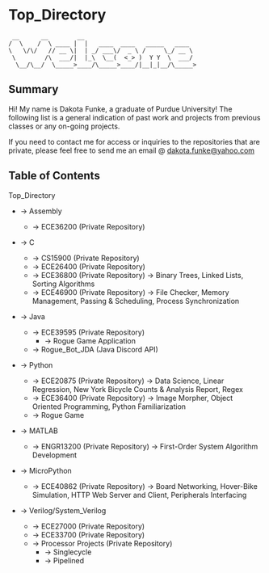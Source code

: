 # Top_Directory
```
 __      __        __                               
/  \    /  \ ____ |  |   ____  ____   _____   ____  
\   \/\/   // __ \|  | _/ ___\/  _ \ /     \_/ __ \ 
 \        /\  ___/|  |_\  \__(  <_> )  Y Y  \  ___/ 
  \__/\__/  \_____>____/\_____>____/|__|_|__/\_____>
```

## Summary
Hi! My name is Dakota Funke, a graduate of Purdue University! The following list is a general indication of past work and projects from previous classes or any on-going projects. 

If you need to contact me for access or inquiries to the repositories that are private, please feel free to send me an email @ dakota.funke@yahoo.com

## Table of Contents

Top_Directory
* -> Assembly
	* -> ECE36200 (Private Repository)
	
* -> C
	* -> CS15900 (Private Repository)
	* -> ECE26400 (Private Repository)
	* -> ECE36800 (Private Repository)
	     -> Binary Trees, Linked Lists, Sorting Algorithms
	* -> ECE46900 (Private Repository)
	     -> File Checker, Memory Management, Passing & Scheduling, Process Synchronization
 
* -> Java 
 	* -> ECE39595 (Private Repository)
  		* -> Rogue Game Application
 	* -> Rogue_Bot_JDA (Java Discord API)
 	
* -> Python
 	* -> ECE20875 (Private Repository)
 	     -> Data Science, Linear Regression, New York Bicycle Counts & Analysis Report, Regex
 	* -> ECE36400 (Private Repository)
 	     -> Image Morpher, Object Oriented Programming, Python Familiarization
 	* -> Rogue Game 
 
* -> MATLAB
 	* -> ENGR13200 (Private Repository)
 	     -> First-Order System Algorithm Development
 	
* -> MicroPython 
 	* -> ECE40862 (Private Repository)
 	     -> Board Networking, Hover-Bike Simulation, HTTP Web Server and Client, Peripherals Interfacing
 	
* -> Verilog/System_Verilog
	* -> ECE27000 (Private Repository)
	* -> ECE33700 (Private Repository)
 	* -> Processor Projects (Private Repository)
  		* -> Singlecycle
  		* -> Pipelined
  	
